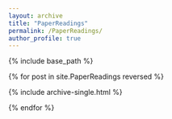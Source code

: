 ```yaml
---
layout: archive
title: "PaperReadings"
permalink: /PaperReadings/
author_profile: true
---
```


<!-- You can also find my articles on <u><a href="https://scholar.google.com/citations?user=gctrxXsAAAAJ&hl=zh-CN">my Google Scholar profile</a>.</u>

Publications:  [2024](#2024), [2023](#2023), [2022](#2022), [2021](#2021) -->


<!-- {% if author.googlescholar %}
  You can also find my articles on <u><a href="{{https://scholar.google.com/citations?user=gctrxXsAAAAJ&hl=zh-CN}}">my Google Scholar profile</a>.</u>
{% endif %} -->

{% include base_path %}
<!-- ### 2024 -->
{% for post in site.PaperReadings reversed %}
  <!-- {%if post.pub_year == '2024' %} -->
  {% include archive-single.html %}
  <!-- {% endif %} -->
{% endfor %}

<!-- ### 2023
{% for post in site.publications reversed %}
  {%if post.pub_year == '2023' %}
  {% include archive-single.html %}
  {% endif %}
{% endfor %}

### 2022
{% for post in site.publications reversed %}
  {%if post.pub_year == '2022' %}
  {% include archive-single.html %}
  {% endif %}
{% endfor %}

### 2021
{% for post in site.publications reversed %}
  {%if post.pub_year == '2021' %}
  {% include archive-single.html %}
  {% endif %}
{% endfor %} -->
